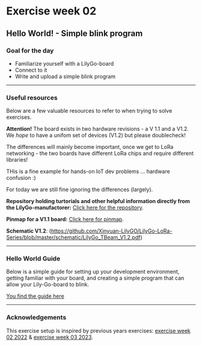# Exercise week 02
## Hello World! - Simple blink program

### Goal for the day

  * Familiarize yourself with a LilyGo-board
  * Connect to it
  * Write and upload a simple blink program

---

### Useful resources

Below are a few valuable resources to refer to when trying to solve exercises.


__Attention!__  The board exists in two hardware revisions - a V 1.1 and a V1.2.
We *hope* to have a unifom set of devices (V1.2) but please doublecheck!


The differences will mainly become important, once we get to LoRa networking - the two boards have different LoRa chips and require different libraries!

THis is a fine example for hands-on IoT dev problems ... hardware confusion :)

For today we are still fine ignoring the differences (largely).


**Repository holding turtorials and other helpful information directly from the LilyGo-manufactorer:** [Click here for the repository](https://github.com/Xinyuan-LilyGO/LilyGo-LoRa-Series?tab=readme-ov-file).

**Pinmap for a V1.1 board:** [Click here for pinmap](https://github.com/Xinyuan-LilyGO/LilyGo-LoRa-Series/blob/master/assets/image/t-beam_v1.1_pinmap.jpg).

**Schematic V1.2**: (https://github.com/Xinyuan-LilyGO/LilyGo-LoRa-Series/blob/master/schematic/LilyGo_TBeam_V1.2.pdf)

---

### Hello World Guide
Below is a simple guide for setting up your development environment, getting familiar with your board, and creating a simple program that can allow your Lily-Go-board to blink.

[You find the guide here](https://github.com/ITU-DASYALab/IoT_course/blob/main/guides/lilyGo_hello_world.md)

---

### Acknowledgements

This exercise setup is inspired by previous years exercises: [exercise week 02 2022](https://github.com/ITU-DASYALab/IoT_course/blob/main/exercises/exercise-02-embedded_board.md) & [exercise week 03 2023](https://github.com/FlapKap/IoT-CO2-sensor-exercise).
